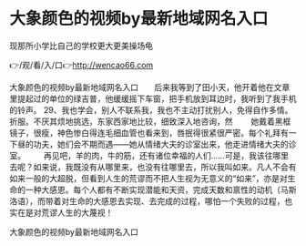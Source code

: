 # 大象颜色的视频by最新地域网名入口
现那所小学比自己的学校更大更美操场龟

👉/观/看/入/口👉http://wencao66.com

大象颜色的视频by最新地域网名入口　　后来我等到了田小天，他开着他在文章里提起过的单位的绿吉普，他缓缓摇下车窗，把手机放到耳边时，我听到了我手机的铃声。
	29、我也学会，别人不联系我，我也不主动打扰别人，免得自作多情。
折服。不厌其烦地挑选，东家西家地比较，细致深入地咨询，然
　　她戴着黑框镜子，很瘦，神色惨白得连毛细血管也看来到，唇抿得很紧很严密。每个礼拜有一下昼的功夫，她们会不期而遇——她从情绪大夫的诊室出来，他走进情绪大夫的诊室。
　　再见吧，羊的肉，牛的筋，还有诸位幸福的人们……可是，我该往哪里去呢？如来说，我既没有从哪里来，也没有往哪里去，所以我叫如来。凡人不会有如来一般的大超脱，但看到人生的荒谬而不把人生视为无意义的“如来”，亦是对生命的一种大感恩。每个人都有不断实现潜能和天资，完成天数和禀性的动机（马斯洛语），而带着对生命的大感恩去实现、去完成的过程，哪怕一个失败的过程，也实在是对荒谬人生的大蔑视！

大象颜色的视频by最新地域网名入口
